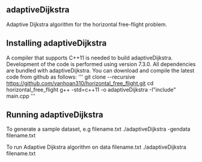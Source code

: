 ## adaptiveDijkstra ##
Adaptive Dijkstra algorithm for the horizontal free-flight problem. 

## Installing adaptiveDijkstra ##

A compiler that supports C++11 is needed to build adaptiveDijkstra. Development of the code is performed using version 7.3.0. All dependencies are bundled with adaptiveDijkstra. You can download and compile the latest code from github as follows:
'''
git clone --recursive https://github.com/vanhoan310/horizontal_free_flight.git
cd horizontal_free_flight
g++ -std=c++11 -o adaptiveDijkstra -I"include" main.cpp
'''
## Running adaptiveDijkstra ##

To generate a sample dataset, e.g filename.txt
./adaptiveDijkstra -gendata filename.txt

To run Adaptive Dijkstra algorithm on data filename.txt
./adaptiveDijkstra filename.txt
